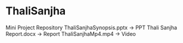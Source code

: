 # ThaliSanjha
Mini Project Repository
ThaliSanjhaSynopsis.pptx -> PPT
Thali Sanjha Report.docx -> Report
ThaliSanjhaMp4.mp4 -> Video
